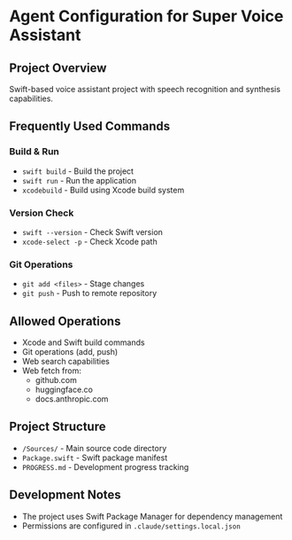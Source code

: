 # Agent Configuration for Super Voice Assistant

## Project Overview
Swift-based voice assistant project with speech recognition and synthesis capabilities.

## Frequently Used Commands

### Build & Run
- `swift build` - Build the project
- `swift run` - Run the application
- `xcodebuild` - Build using Xcode build system

### Version Check
- `swift --version` - Check Swift version
- `xcode-select -p` - Check Xcode path

### Git Operations
- `git add <files>` - Stage changes
- `git push` - Push to remote repository

## Allowed Operations
- Xcode and Swift build commands
- Git operations (add, push)
- Web search capabilities
- Web fetch from:
  - github.com
  - huggingface.co
  - docs.anthropic.com

## Project Structure
- `/Sources/` - Main source code directory
- `Package.swift` - Swift package manifest
- `PROGRESS.md` - Development progress tracking

## Development Notes
- The project uses Swift Package Manager for dependency management
- Permissions are configured in `.claude/settings.local.json`


